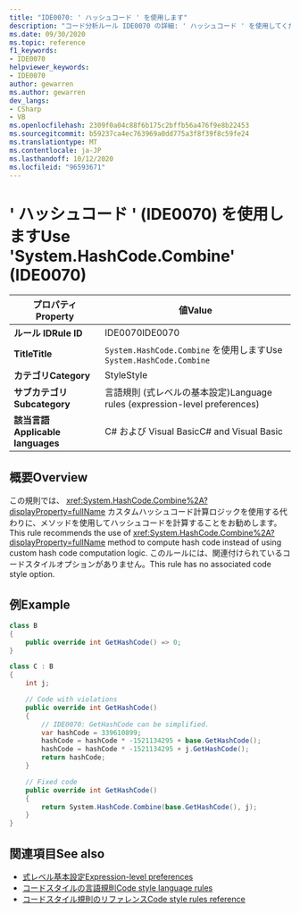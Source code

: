 ```yaml
---
title: "IDE0070: ' ハッシュコード ' を使用します"
description: "コード分析ルール IDE0070 の詳細: ' ハッシュコード ' を使用してください。"
ms.date: 09/30/2020
ms.topic: reference
f1_keywords:
- IDE0070
helpviewer_keywords:
- IDE0070
author: gewarren
ms.author: gewarren
dev_langs:
- CSharp
- VB
ms.openlocfilehash: 2309f0a04c88f6b175c2bffb56a476f9e8b22453
ms.sourcegitcommit: b59237ca4ec763969a0dd775a3f8f39f8c59fe24
ms.translationtype: MT
ms.contentlocale: ja-JP
ms.lasthandoff: 10/12/2020
ms.locfileid: "96593671"
---
```

# <a name="use-systemhashcodecombine-ide0070"></a><span data-ttu-id="3e6e8-103">' ハッシュコード ' (IDE0070) を使用します</span><span class="sxs-lookup"><span data-stu-id="3e6e8-103">Use 'System.HashCode.Combine' (IDE0070)</span></span>

|<span data-ttu-id="3e6e8-104">プロパティ</span><span class="sxs-lookup"><span data-stu-id="3e6e8-104">Property</span></span>|<span data-ttu-id="3e6e8-105">値</span><span class="sxs-lookup"><span data-stu-id="3e6e8-105">Value</span></span>|
|-|-|
| <span data-ttu-id="3e6e8-106">**ルール ID**</span><span class="sxs-lookup"><span data-stu-id="3e6e8-106">**Rule ID**</span></span> | <span data-ttu-id="3e6e8-107">IDE0070</span><span class="sxs-lookup"><span data-stu-id="3e6e8-107">IDE0070</span></span> |
| <span data-ttu-id="3e6e8-108">**Title**</span><span class="sxs-lookup"><span data-stu-id="3e6e8-108">**Title**</span></span> | <span data-ttu-id="3e6e8-109">`System.HashCode.Combine` を使用します</span><span class="sxs-lookup"><span data-stu-id="3e6e8-109">Use `System.HashCode.Combine`</span></span> |
| <span data-ttu-id="3e6e8-110">**カテゴリ**</span><span class="sxs-lookup"><span data-stu-id="3e6e8-110">**Category**</span></span> | <span data-ttu-id="3e6e8-111">Style</span><span class="sxs-lookup"><span data-stu-id="3e6e8-111">Style</span></span> |
| <span data-ttu-id="3e6e8-112">**サブカテゴリ**</span><span class="sxs-lookup"><span data-stu-id="3e6e8-112">**Subcategory**</span></span> | <span data-ttu-id="3e6e8-113">言語規則 (式レベルの基本設定)</span><span class="sxs-lookup"><span data-stu-id="3e6e8-113">Language rules (expression-level preferences)</span></span> |
| <span data-ttu-id="3e6e8-114">**該当言語**</span><span class="sxs-lookup"><span data-stu-id="3e6e8-114">**Applicable languages**</span></span> | <span data-ttu-id="3e6e8-115">C# および Visual Basic</span><span class="sxs-lookup"><span data-stu-id="3e6e8-115">C# and Visual Basic</span></span> |

## <a name="overview"></a><span data-ttu-id="3e6e8-116">概要</span><span class="sxs-lookup"><span data-stu-id="3e6e8-116">Overview</span></span>

<span data-ttu-id="3e6e8-117">この規則では、 <xref:System.HashCode.Combine%2A?displayProperty=fullName> カスタムハッシュコード計算ロジックを使用する代わりに、メソッドを使用してハッシュコードを計算することをお勧めします。</span><span class="sxs-lookup"><span data-stu-id="3e6e8-117">This rule recommends the use of <xref:System.HashCode.Combine%2A?displayProperty=fullName> method to compute hash code instead of using custom hash code computation logic.</span></span> <span data-ttu-id="3e6e8-118">このルールには、関連付けられているコードスタイルオプションがありません。</span><span class="sxs-lookup"><span data-stu-id="3e6e8-118">This rule has no associated code style option.</span></span>

## <a name="example"></a><span data-ttu-id="3e6e8-119">例</span><span class="sxs-lookup"><span data-stu-id="3e6e8-119">Example</span></span>

```csharp
class B
{
    public override int GetHashCode() => 0;
}

class C : B
{
    int j;

    // Code with violations
    public override int GetHashCode()
    {
        // IDE0070: GetHashCode can be simplified.
        var hashCode = 339610899;
        hashCode = hashCode * -1521134295 + base.GetHashCode();
        hashCode = hashCode * -1521134295 + j.GetHashCode();
        return hashCode;
    }

    // Fixed code
    public override int GetHashCode()
    {
        return System.HashCode.Combine(base.GetHashCode(), j);
    }
}
```

## <a name="see-also"></a><span data-ttu-id="3e6e8-120">関連項目</span><span class="sxs-lookup"><span data-stu-id="3e6e8-120">See also</span></span>

- [<span data-ttu-id="3e6e8-121">式レベル基本設定</span><span class="sxs-lookup"><span data-stu-id="3e6e8-121">Expression-level preferences</span></span>](expression-level-preferences.md)
- [<span data-ttu-id="3e6e8-122">コードスタイルの言語規則</span><span class="sxs-lookup"><span data-stu-id="3e6e8-122">Code style language rules</span></span>](language-rules.md)
- [<span data-ttu-id="3e6e8-123">コードスタイル規則のリファレンス</span><span class="sxs-lookup"><span data-stu-id="3e6e8-123">Code style rules reference</span></span>](index.md)
